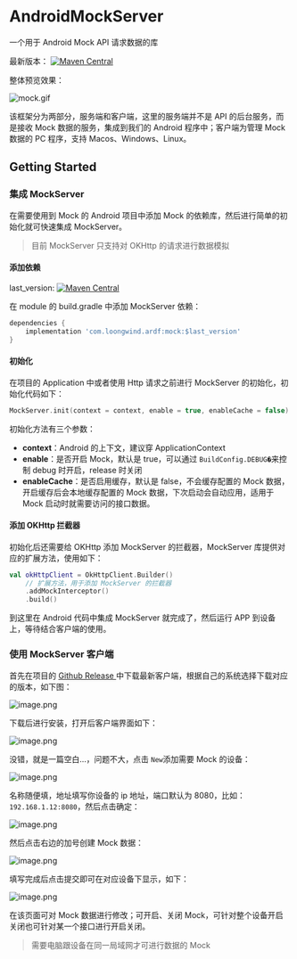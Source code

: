 # AndroidMockServer

一个用于 Android Mock API 请求数据的库

最新版本： [![Maven Central](https://img.shields.io/maven-central/v/com.loongwind.ardf/mock)](https://mvnrepository.com/artifact/com.loongwind.ardf/mock)

整体预览效果：

![mock.gif](images/0.gif)

该框架分为两部分，服务端和客户端，这里的服务端并不是 API 的后台服务，而是接收 Mock 数据的服务，集成到我们的 Android 程序中；客户端为管理 Mock 数据的 PC 程序，支持 Macos、Windows、Linux。

## Getting Started

### 集成 MockServer

在需要使用到 Mock 的 Android 项目中添加 Mock 的依赖库，然后进行简单的初始化就可快速集成 MockServer。

> 目前 MockServer 只支持对 OKHttp 的请求进行数据模拟

#### 添加依赖
last_version: [![Maven Central](https://img.shields.io/maven-central/v/com.loongwind.ardf/mock)](https://mvnrepository.com/artifact/com.loongwind.ardf/mock)

在 module 的 build.gradle 中添加 MockServer 依赖：

```groovy
dependencies {
	implementation 'com.loongwind.ardf:mock:$last_version'
}
```

#### 初始化

在项目的 Application 中或者使用 Http 请求之前进行 MockServer 的初始化，初始化代码如下：

```kotlin
MockServer.init(context = context, enable = true, enableCache = false)
```

初始化方法有三个参数：

- **context**：Android 的上下文，建议穿 ApplicationContext
- **enable**：是否开启 Mock，默认是 true，可以通过 `BuildConfig.DEBUG�`来控制 debug 时开启，release 时关闭
- **enableCache**：是否启用缓存，默认是 false，不会缓存配置的 Mock 数据，开启缓存后会本地缓存配置的 Mock 数据，下次启动会自动应用，适用于 Mock 启动时就需要访问的接口数据。

#### 添加 OKHttp 拦截器

初始化后还需要给 OKHttp 添加 MockServer 的拦截器，MockServer 库提供对应的扩展方法，使用如下：

```kotlin
val okHttpClient = OkHttpClient.Builder()
    // 扩展方法，用于添加 MockServer 的拦截器
    .addMockInterceptor()
    .build()
```

到这里在 Android 代码中集成 MockServer 就完成了，然后运行 APP 到设备上，等待结合客户端的使用。

### 使用 MockServer 客户端

首先在项目的 [Github Release ](https://github.com/loongwind/android_mock_client/releases)中下载最新客户端，根据自己的系统选择下载对应的版本，如下图：

![image.png](images/1.png)

下载后进行安装，打开后客户端界面如下：

![image.png](images/2.png)

没错，就是一篇空白...，问题不大，点击 `New`添加需要 Mock 的设备：

![image.png](images/3.png)

名称随便填，地址填写你设备的 ip 地址，端口默认为 8080，比如：`192.168.1.12:8080`，然后点击确定：

![image.png](images/4.png)

然后点击右边的加号创建 Mock 数据：

![image.png](images/5.png)

填写完成后点击提交即可在对应设备下显示，如下：

![image.png](images/6.png)

在该页面可对 Mock 数据进行修改；可开启、关闭 Mock，可针对整个设备开启关闭也可针对某一个接口进行开启关闭。

> 需要电脑跟设备在同一局域网才可进行数据的 Mock
